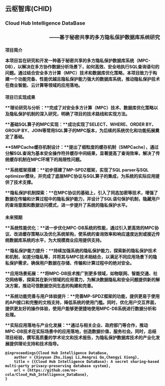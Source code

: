 <h2>云枢智库(CHID)</h2>
<h3>Cloud Hub Intelligence DataBase</h3>
<h3 align="right">——基于秘密共享的多方隐私保护数据库系统研究
</h3>


<h4>项目简介

本项目旨在研究和开发一种基于秘密共享的多方隐私保护数据库系统（MPC-DB），以解决在多方协作数据分析场景下，如何高效、安全地执行SQL查询语句的问题。通过结合安全多方计算（MPC）技术和数据库优化策略，本项目致力于构建一个功能完备、性能优越且隐私保护能力强大的数据库系统，推动隐私保护技术在商业智能、云计算等领域的应用落地。



<h4>项目已实现成果

**理论研究与分析：**完成了对安全多方计算（MPC）技术、数据库优化策略以及隐私保护机制的深入研究，明确了项目的技术路线和实现方法。

**基础SQL算子的MPC实现：**成功实现了SELECT、WHERE、ORDER BY、GROUP BY、JOIN等常用SQL算子的MPC版本，为后续的系统优化和功能拓展奠定了基础。

**SMPCache缓存机制设计：**提出了细粒度的缓存机制（SMPCache），通过分解SQL查询为基本安全操作符并缓存中间结果，显著提高了查询效率，解决了传统缓存机制在MPC环境下的局限性问题。

**系统框架搭建：**初步搭建了MP-SPDZ框架，实现了SQL parser与SQL optimizer模块，并完成了底层MPC协议与SQL算子的集成，为系统的实际应用提供了技术支撑。

**隐私保护机制探索：**在MPC协议的基础上，引入了同态加密等技术，增强了数据在传输和计算过程中的隐私保护能力，并设计了SQL语句保护机制，隐藏用户的查询意图和数据访问模式，进一步提升了系统的隐私保护水平。



<h4>未来预期

**系统性能优化：**进一步优化MPC-DB系统的性能，通过引入更高效的MPC协议、改进缓存策略以及优化系统架构，使系统的查询效率和响应速度达到或接近传统数据库系统的水平，为大规模商业应用提供支持。

**隐私保护能力提升：**持续加强系统的隐私保护能力，探索新的隐私保护技术和机制，如差分隐私等，并将其与MPC技术相结合，以满足不同应用场景下的隐私保护需求，确保用户数据在存储、传输和计算过程中的绝对安全。

**应用场景拓展：**将MPC-DB技术推广到更多领域，如物联网、智能交通、社交网络等，探索其在新兴领域的应用潜力，为解决数据隐私和安全问题提供新的解决方案，推动可信数据空间生态的构建和完善。

**系统功能完善与用户体验提升：**完善MP-SPDZ框架的功能，提供更易于使用的API接口和完整的文档支持，降低系统的使用门槛。同时，优化用户交互界面，提供更友好的操作体验，使用户能够更便捷地使用MPC-DB系统进行数据分析和处理。

**实际应用落地与产业化发展：**通过与相关企业、政府部门等合作，推动MPC-DB技术在实际场景中的应用落地，创造数据价值，服务社会。同时，总结项目经验，撰写高质量的学术论文和技术报告，为隐私保护数据库技术的产业化发展提供理论支持和技术指导。



```
@inproceedings{Cloud Hub Intelligence DataBase,
    author = {Xinyuan Zhu,Jiaqi Li,Hengrui Qu,Chengyi Xiong},
    title = {{Cloud Hub Intelligence DataBase}: A secret sharing-based multi-party privacy-preserving database system},
    url = {https://github.com/no-cola/Cloud_Hub_Intelligence_DataBase},
}
```